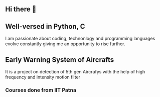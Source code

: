 ## Hi there 👋

## Well-versed in Python, C
I am passionate about coding, technonlogy and programming languages evolve constantly giving me an opportunity to rise further.

## Early Warning System of Aircrafts
It is a project on detection of 5th gen Aircrafys with the help of high frequency and intensity motion filter

### Courses done from IIT Patna
